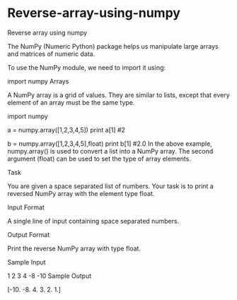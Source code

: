 # Reverse-array-using-numpy
Reverse array using numpy

The NumPy (Numeric Python) package helps us manipulate large arrays and matrices of numeric data.

To use the NumPy module, we need to import it using:

import numpy
Arrays

A NumPy array is a grid of values. They are similar to lists, except that every element of an array must be the same type.

import numpy

a = numpy.array([1,2,3,4,5])
print a[1]          #2

b = numpy.array([1,2,3,4,5],float)
print b[1]          #2.0
In the above example, numpy.array() is used to convert a list into a NumPy array. The second argument (float) can be used to set the type of array elements.

Task

You are given a space separated list of numbers.
Your task is to print a reversed NumPy array with the element type float.

Input Format

A single line of input containing space separated numbers.

Output Format

Print the reverse NumPy array with type float.

Sample Input

1 2 3 4 -8 -10
Sample Output

[-10.  -8.   4.   3.   2.   1.]
